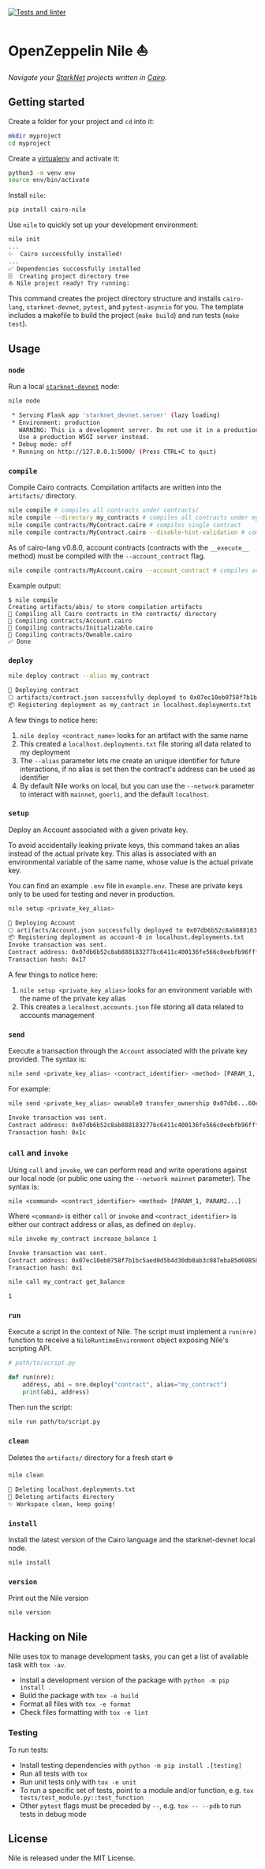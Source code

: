 [![Tests and linter](https://github.com/OpenZeppelin/nile/actions/workflows/ci.yml/badge.svg)](https://github.com/OpenZeppelin/nile/actions/workflows/ci.yml)
# OpenZeppelin Nile ⛵

_Navigate your [StarkNet](https://www.cairo-lang.org/docs/hello_starknet/index.html) projects written in [Cairo](https://cairo-lang.org)._

## Getting started

Create a folder for your project and `cd` into it:
```sh
mkdir myproject
cd myproject
```

Create a [virtualenv](https://docs.python.org/3/library/venv.html) and activate it:

```sh
python3 -m venv env
source env/bin/activate
```

Install `nile`:

```sh
pip install cairo-nile
```

Use `nile` to quickly set up your development environment:

```sh
nile init
...
✨  Cairo successfully installed!
...
✅ Dependencies successfully installed
🗄  Creating project directory tree
⛵️ Nile project ready! Try running:
```
This command creates the project directory structure and installs `cairo-lang`, `starknet-devnet`, `pytest`, and `pytest-asyncio` for you. The template includes a makefile to build the project (`make build`) and run tests (`make test`).

## Usage
### `node`

Run a local [`starknet-devnet`](https://github.com/Shard-Labs/starknet-devnet/) node:

```sh
nile node

 * Serving Flask app 'starknet_devnet.server' (lazy loading)
 * Environment: production
   WARNING: This is a development server. Do not use it in a production deployment.
   Use a production WSGI server instead.
 * Debug mode: off
 * Running on http://127.0.0.1:5000/ (Press CTRL+C to quit)
```

### `compile`

Compile Cairo contracts. Compilation artifacts are written into the `artifacts/` directory.

```sh
nile compile # compiles all contracts under contracts/
nile compile --directory my_contracts # compiles all contracts under my_contracts/
nile compile contracts/MyContract.cairo # compiles single contract
nile compile contracts/MyContract.cairo --disable-hint-validation # compiles single contract with unwhitelisted hints
```

As of cairo-lang v0.8.0, account contracts (contracts with the `__execute__` method) must be compiled with the `--account_contract` flag.

```sh
nile compile contracts/MyAccount.cairo --account_contract # compiles account contract
```

Example output:
```
$ nile compile
Creating artifacts/abis/ to store compilation artifacts
🤖 Compiling all Cairo contracts in the contracts/ directory
🔨 Compiling contracts/Account.cairo
🔨 Compiling contracts/Initializable.cairo
🔨 Compiling contracts/Ownable.cairo
✅ Done
```

### `deploy`
```sh
nile deploy contract --alias my_contract

🚀 Deploying contract
🌕 artifacts/contract.json successfully deployed to 0x07ec10eb0758f7b1bc5aed0d5b4d30db0ab3c087eba85d60858be46c1a5e4680
📦 Registering deployment as my_contract in localhost.deployments.txt
```

A few things to notice here:

1. `nile deploy <contract_name>` looks for an artifact with the same name
2. This created a `localhost.deployments.txt` file storing all data related to my deployment
3. The `--alias` parameter lets me create an unique identifier for future interactions, if no alias is set then the contract's address can be used as identifier
4. By default Nile works on local, but you can use the `--network` parameter to interact with `mainnet`, `goerli`, and the default `localhost`.

### `setup`
Deploy an Account associated with a given private key.

To avoid accidentally leaking private keys, this command takes an alias instead of the actual private key. This alias is associated with an environmental variable of the same name, whose value is the actual private key.

You can find an example `.env` file in `example.env`. These are private keys only to be used for testing and never in production.

```sh
nile setup <private_key_alias>

🚀 Deploying Account
🌕 artifacts/Account.json successfully deployed to 0x07db6b52c8ab888183277bc6411c400136fe566c0eebfb96fffa559b2e60e794
📦 Registering deployment as account-0 in localhost.deployments.txt
Invoke transaction was sent.
Contract address: 0x07db6b52c8ab888183277bc6411c400136fe566c0eebfb96fffa559b2e60e794
Transaction hash: 0x17
```

A few things to notice here:

1. `nile setup <private_key_alias>` looks for an environment variable with the name of the private key alias
2. This creates a `localhost.accounts.json` file storing all data related to accounts management

### `send`
Execute a transaction through the `Account` associated with the private key provided. The syntax is:

```sh
nile send <private_key_alias> <contract_identifier> <method> [PARAM_1, PARAM2...]
```

For example:
```sh
nile send <private_key_alias> ownable0 transfer_ownership 0x07db6...60e794

Invoke transaction was sent.
Contract address: 0x07db6b52c8ab888183277bc6411c400136fe566c0eebfb96fffa559b2e60e794
Transaction hash: 0x1c
```

### `call` and `invoke`
Using `call` and `invoke`, we can perform read and write operations against our local node (or public one using the `--network mainnet` parameter). The syntax is:

```
nile <command> <contract_identifier> <method> [PARAM_1, PARAM2...]
```

Where `<command>` is either `call` or `invoke` and `<contract_identifier>` is either our contract address or alias, as defined on `deploy`.

```sh
nile invoke my_contract increase_balance 1

Invoke transaction was sent.
Contract address: 0x07ec10eb0758f7b1bc5aed0d5b4d30db0ab3c087eba85d60858be46c1a5e4680
Transaction hash: 0x1
```

```sh
nile call my_contract get_balance

1
```

### `run`
Execute a script in the context of Nile. The script must implement a `run(nre)` function to receive a `NileRuntimeEnvironment` object exposing Nile's scripting API.

```python
# path/to/script.py

def run(nre):
    address, abi = nre.deploy("contract", alias="my_contract")
    print(abi, address)
```

Then run the script:

```sh
nile run path/to/script.py
```

### `clean`
Deletes the `artifacts/` directory for a fresh start ❄️

```sh
nile clean

🚮 Deleting localhost.deployments.txt
🚮 Deleting artifacts directory
✨ Workspace clean, keep going!
```

### `install`
Install the latest version of the Cairo language and the starknet-devnet local node.

```sh
nile install
```

### `version`
Print out the Nile version

```sh
nile version
```

## Hacking on Nile

Nile uses tox to manage development tasks, you can get a list of
available task with `tox -av`.

 * Install a development version of the package with `python -m pip install .`
 * Build the package with `tox -e build`
 * Format all files with `tox -e format`
 * Check files formatting with `tox -e lint`

### Testing

To run tests:
 * Install testing dependencies with `python -m pip install .[testing]`
 * Run all tests with `tox`
 * Run unit tests only with `tox -e unit`
 * To run a specific set of tests, point to a module and/or function, e.g. `tox tests/test_module.py::test_function`
 * Other `pytest` flags must be preceded by `--`, e.g. `tox -- --pdb` to run tests in debug mode

## License
Nile is released under the MIT License.
